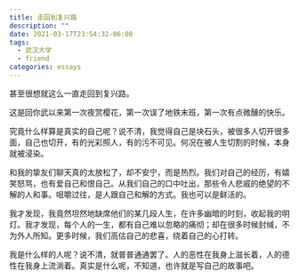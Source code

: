 ```yaml
---
title: 走回到复兴路
description: ""
date: 2021-03-17T23:54:32-06:00
tags:
  - 武汉大学
  - friend
categories: essays
---
```

甚至很想就这么一直走回到复兴路。

这是回你武以来第一次夜赏樱花，第一次误了地铁末班，第一次有点微醺的快乐。

究竟什么样算是真实的自己呢？说不清，我觉得自己是块石头，被很多人切开很多面，自己也切开，有的光彩照人，有的污不可见。何况在被人生切割的时候，本身就被浸染。

和我的挚友们聊天真的太放松了，却不安宁，而是热烈。我们对自己的经历，有嬉笑怒骂，也有爱自己和恨自己。从我们自己的口中吐出，那些令人悲戚的绝望的不解的人和事。咀嚼过往，是人跟自己和解的方式。我也可以是鲜活的。

我才发现，我竟然坦然地缺席他们的某几段人生，在许多幽暗的时刻，收起我的明灯。我才发现，每个人的一生，都有自己难以忽略的痛彻；却在很多时候封缄，不为外人所知。更多时候，我们高估自己的悲喜，绕着自己的心打转。

我是什么样的人呢？说不清，就普普通通罢了。人的恶性在我身上滋长着，人的德性在我身上流淌着。真实是什么呢，不知道，也许就是写自己的故事吧。

